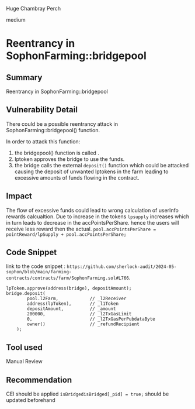 Huge Chambray Perch

medium

# Reentrancy in SophonFarming::bridgepool

## Summary
Reentrancy in SophonFarming::bridgepool

## Vulnerability Detail
There could be a possible reentrancy attack in SophonFarming::bridgepool() function.

In order to attack this function:

1. the bridgepool() function is called .
2. lptoken approves the bridge to use the funds.
3. the bridge calls the external `deposit()` function which could be attacked causing the deposit of unwanted lptokens in the farm leading to excessive amounts of funds flowing in the contract.

## Impact
The flow of excessive funds could lead to wrong calculation of userInfo rewards calcualtion. Due to increase in the tokens `lpsupply` increases which in turn leads to decrease in the accPointsPerShare. hence the users will receive less reward then the actual.
`pool.accPointsPerShare = pointReward/lpSupply + pool.accPointsPerShare;`

## Code Snippet
link to the code snippet : `https://github.com/sherlock-audit/2024-05-sophon/blob/main/farming-contracts/contracts/farm/SophonFarming.sol#L766`.

    lpToken.approve(address(bridge), depositAmount);
    bridge.deposit(
            pool.l2Farm,            // _l2Receiver
            address(lpToken),       // _l1Token
            depositAmount,          // _amount
            200000,                 // _l2TxGasLimit
            0,                      // _l2TxGasPerPubdataByte
            owner()                 // _refundRecipient
        );



## Tool used

Manual Review

## Recommendation
CEI should be applied
`isBridgedisBridged[_pid] = true;`
should be updated beforehand 